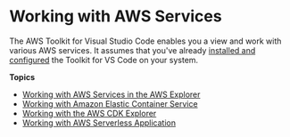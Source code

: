 # Working with AWS Services<a name="working-with-aws"></a>

The AWS Toolkit for Visual Studio Code enables you a view and work with various AWS services\. It assumes that you've already [installed and configured](setting-up.md) the Toolkit for VS Code on your system\.

**Topics**
+ [Working with AWS Services in the AWS Explorer](aws-explorer.md)
+ [Working with Amazon Elastic Container Service](ecs.md)
+ [Working with the AWS CDK Explorer](cdk-explorer.md)
+ [Working with AWS Serverless Application](serverless-apps.md)